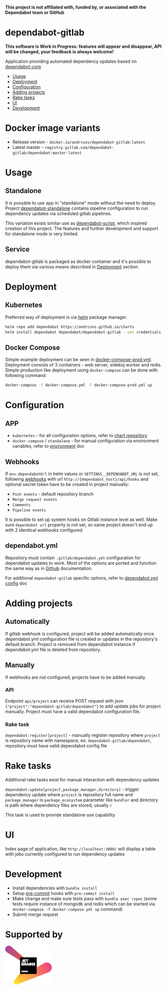 **This project is not affiliated with, funded by, or associated with the Dependabot team or GitHub**

# dependabot-gitlab

**This software is Work in Progress: features will appear and disappear, API will be changed, your feedback is always welcome!**

Application providing automated dependency updates based on [dependabot-core](https://github.com/dependabot/dependabot-core)

* [Usage](#usage)
* [Deployment](#deployment)
* [Configuration](#configuration)
* [Adding projects](#adding-projects)
* [Rake tasks](#rake-tasks)
* [UI](#ui)
* [Development](#development)

# Docker image variants

* Release version - `docker.io/andrcuns/dependabot-gitlab:latest`
* Latest master - `registry.gitlab.com/dependabot-gitlab/dependabot:master-latest`

# Usage

## Standalone

It is possible to use app in "standalone" mode without the need to deploy. Project [dependabot-standalone](https://gitlab.com/dependabot-gitlab/dependabot-standalone) contains pipeline configuration to run dependency updates via scheduled gitlab pipelines.

This variation exists similar use as [dependabot-script](https://github.com/dependabot/dependabot-script), which inspired
creation of this project. The features and further development and support for standalone mode is very limited.

## Service

dependabot-gitlab is packaged as docker container and it's possible to deploy them via various means described in [Deployment](#Deployment) section.

# Deployment

## Kubernetes

Preferred way of deployment is via [helm](https://helm.sh/) package manager.

```bash
helm repo add dependabot https://andrcuns.github.io/charts
helm install dependabot dependabot/dependabot-gitlab --set credentials.gitlab_access_token=$gitlab_access_token
```

## Docker Compose

Simple example deployment can be seen in [docker-compose-prod.yml](docker-compose-prod.yml). Deployment consists of 3 containers - web server, sidekiq
worker and redis. Simple production like deployment using `docker-compose` can be done with following command:

```bash
docker-compose -f docker-compose.yml -f docker-compose-prod.yml up
```

# Configuration

## APP

* `kubernetes` - for all configuration options, refer to [chart repository](https://github.com/andrcuns/charts/blob/master/charts/dependabot-gitlab/README.md)
* `docker-compose` / `standalone` - for manual configuration via environment variables, refer to [environment](doc/environment.md) doc

## Webhooks

If `env.dependabotUrl` in helm values or `SETTINGS__DEPENDABOT_URL` is not set, following [webhooks](https://docs.gitlab.com/ee/user/project/integrations/webhooks.html) with url `http://{dependabot_host}/api/hooks` and optional secret token have to be created in project manually:

* `Push events` - default repository branch
* `Merge request events`
* `Comments`
* `Pipeline events`

It is possible to set up system hooks on Gitlab instance level as well.
Make sure `dependabot url` property is not set, so same project doesn't end up with 2 identical webhooks configured.

## dependabot.yml

Repository must contain `.gitlab/dependabot.yml` configuration for dependabot updates to work.
Most of the options are ported and function the same way as in [Github](https://docs.github.com/en/github/administering-a-repository/configuration-options-for-dependency-updates) documentation.

For additional `dependabot-gitlab` specific options, refer to [dependabot.yml config](doc/dependabot.md) doc

# Adding projects

## Automatically

If gitlab webhook is configured, project will be added automatically once dependabot.yml configuration file is created or updates in the repository's default branch.
Project is removed from dependabot instance if dependabot.yml file is deleted from repository.

## Manually

If webhooks are not configured, projects have to be added manually.

### API

Endpoint `api/project` can receive POST request with json `{"project":"dependabot-gitlab/dependabot"}` to add update jobs for project manually. Project must have a valid dependabot configuration file.

### Rake task

`dependabot:register[project]` - manually register repository where `project` is repository name with namespace, ex: `dependabot-gitlab/dependabot`, repository must have valid dependabot config file

# Rake tasks

Additional rake tasks exist for manual interaction with dependency updates

`dependabot:update[project,package_manager,directory]` - trigger dependency update where `project` is repository full name and `package_manager` is `package_ecosystem` parameter like `bundler` and directory is path where dependency files are stored, usually `/`

This task is used to provide standalone use capability

# UI

Index page of application, like `http://localhost:3000/` will display a table with jobs currently configured to run dependency updates

# Development

* Install dependencies with `bundle install`
* Setup [pre-commit](https://pre-commit.com/) hooks with `pre-commit install`
* Make change and make sure tests pass with `bundle exec rspec` (some tests require instance of mongodb and redis which can be started via `docker-compose -f docker-compose.yml up` command)
* Submit merge request

# Supported by

[![jetbrains](images/jetbrains.png)](https://www.jetbrains.com/?from=dependabot-gitlab)
